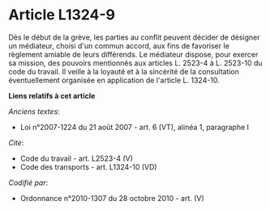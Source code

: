 # Article L1324-9

Dès le début de la grève, les parties au conflit peuvent décider de désigner un médiateur, choisi d'un commun accord, aux
fins de favoriser le règlement amiable de leurs différends. Le médiateur dispose, pour exercer sa mission, des pouvoirs
mentionnés aux articles L. 2523-4 à L. 2523-10 du code du travail. Il veille à la loyauté et à la sincérité de la
consultation éventuellement organisée en application de l'article L. 1324-10.

**Liens relatifs à cet article**

_Anciens textes_:

  - Loi n°2007-1224 du 21 août 2007 - art. 6 (VT), alinéa 1, paragraphe I

_Cite_:

  - Code du travail - art. L2523-4 (V)
  - Code des transports - art. L1324-10 (VD)

_Codifié par_:

  - Ordonnance n°2010-1307 du 28 octobre 2010 - art. (V)
